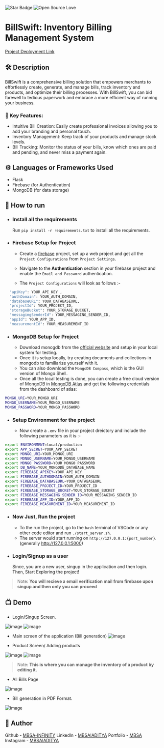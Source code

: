 <!--Please do not remove this part-->
![Star Badge](https://img.shields.io/static/v1?label=%F0%9F%8C%9F&message=If%20Useful&style=style=flat&color=BC4E99)
![Open Source Love](https://badges.frapsoft.com/os/v1/open-source.svg?v=103)

# BillSwift: Inventory Billing Management System

[Project Deployment Link](https://billswift.vercel.app/login)

## 🛠️ Description
BillSwift is a comprehensive billing solution that empowers merchants to effortlessly create, generate, and manage bills, track inventory and products, and optimize their billing processes. With BillSwift, you can bid farewell to tedious paperwork and embrace a more efficient way of running your business.
### 🌟 Key Features:
- Intuitive Bill Creation: Easily create professional invoices allowing you to add your branding and personal touch.
- Inventory Management: Keep track of your products and manage stock levels.
- Bill Tracking: Monitor the status of your bills, know which ones are paid and pending, and never miss a payment again.

## ⚙️ Languages or Frameworks Used
 - Flask
 - Firebase (for Authentication)
 - MongoDB (for data storage)

## 🌟 How to run
 - ### Install all the requirements
    Run `pip install -r requirements.txt` to install all the requirements.
 - ### Firebase Setup for Project

   - Create a [firebase](https://firebase.google.com/) project, set up a web project and get all the `Project Configurations` from `Project Settings`.

   - Navigate to the **Authentication** section in your firebase project and enable the `Email and Password`
 authentication.

   - The `Project Configurations` will look as follows :-
```bash
  "apiKey": YOUR_API_KEY ,
  "authDomain": YOUR_AUTH_DOMAIN,
  "databaseURL": YOUR_DATABASEURL,
  "projectId": YOUR_PROJECT_ID,
  "storageBucket": YOUR_STORAGE_BUCKET,
  "messagingSenderId": YOUR_MESSAGING_SENDER_ID,
  "appId": YOUR_APP_ID,
  "measurementId": YOUR_MEASUREMENT_ID 
```
- ### MongoDB Setup for Project

   - Download monogdb from the [official website](https://www.mongodb.com/try/download/community) and setup in your local system for testing.
   - Once it is setup locally, try creating documents and collections in mongodb to familiarize yourself with it.
   - You can also download the `MongoDB Compass`, which is the GUI version of Mongo Shell.
   - Once all the local testing is done, you can create a free cloud version of MongoDB in [MongoDB Atlas](https://www.mongodb.com/cloud/atlas/register) and get the following credentials from the dashboard of atlas:
 ```bash
MONGO_URI=YOUR_MONGO_URI
MONGO_USERNAME=YOUR_MONGO_USERNAME
MONGO_PASSWORD=YOUR_MONGO_PASSWORD
```
- ### Setup Environment for the project
   - Now create a `.env` file in your project dreictory and include the following parameters as it is :-
```bash
export ENVIRONMENT=local/production
export APP_SECRET=YOUR_APP_SECRET
export MONGO_URI=YOUR_MONGO_URI
export MONGO_USERNAME=YOUR_MONGO_USERNAME
export MONGO_PASSWORD=YOUR_MONGO_PASSWORD
export DB_NAME=YOUR_MONGODB_DATABASE_NAME
export FIREBASE_APIKEY=YOUR_API_KEY
export FIREBASE_AUTHDOMAIN=YOUR_AUTH_DOMAIN
export FIREBASE_DATABASEURL=YOUR_DATABASEURL
export FIREBASE_PROJECT_ID=YOUR_PROJECT_ID
export FIREBASE_STORAGE_BUCKET=YOUR_STORAGE_BUCKET
export FIREBASE_MESSAGING_SENDER_ID=YOUR_MESSAGING_SENDER_ID
export FIREBASE_APP_ID=YOUR_APP_ID
export FIREBASE_MEASUREMENT_ID=YOUR_MEASUREMENT_ID
``` 
-  ###  Now Just, Run the project
    - To the run the project, go to the `bash` terminal of VSCode or any other code editor and run `./start_server.sh`.
    - The server would start running on `http://127.0.0.1:{port_number}`.(generally http://127.0.0.1:5000)
    
 - ### Login/Signup as a user
   Since, you are a new user, singup in the application and then login. Then, Start Exploring the project!
  > Note: **You will recieve a email verification mail from firebase upon singup and then only you can proceed**


## 📺 Demo
- Login/Singup Screen.
  
![image](https://github.com/MBSA-INFINITY/Python-project-Scripts/assets/85332648/1a9738b0-106e-4b49-84e4-29713e260fed)
![image](https://github.com/MBSA-INFINITY/Python-project-Scripts/assets/85332648/cccb7c3a-9436-4db3-b535-6a7678c2273d)

- Main screen of the application (Bill generation)
![image](https://github.com/MBSA-INFINITY/Python-project-Scripts/assets/85332648/88acfd54-8f9a-4f2a-a6f2-d4f5464733c1)

- Product Screen/ Adding products
  
![image](https://github.com/MBSA-INFINITY/Python-project-Scripts/assets/85332648/ebcdd3fd-89fb-427b-b458-2adc6fd3a39a)
![image](https://github.com/MBSA-INFINITY/Python-project-Scripts/assets/85332648/d9aaf039-04dd-42b9-b326-c8080cd879cb)

> Note: **This is where you can manage the inventory of a product by editing it.**

- All Bills Page
  
![image](https://github.com/MBSA-INFINITY/Python-project-Scripts/assets/85332648/53a60ec6-aa3d-44d8-960e-cc885ac31b60)

- Bill generation in PDF Format.
  
![image](https://github.com/MBSA-INFINITY/Python-project-Scripts/assets/85332648/7a498083-75d6-40c4-a928-065933841269)







## 🤖 Author
Github - [MBSA-INFINITY](https://github.com/MBSA-INFINITY)
LinkedIn - [MBSAIADITYA](https://www.linkedin.com/in/mbsaiaditya/)
Portfolio - [MBSA](https://mbsaiaditya.in/)
Instagram - [MBSAIADITYA](https://instagram.com/mbsaiaditya)
